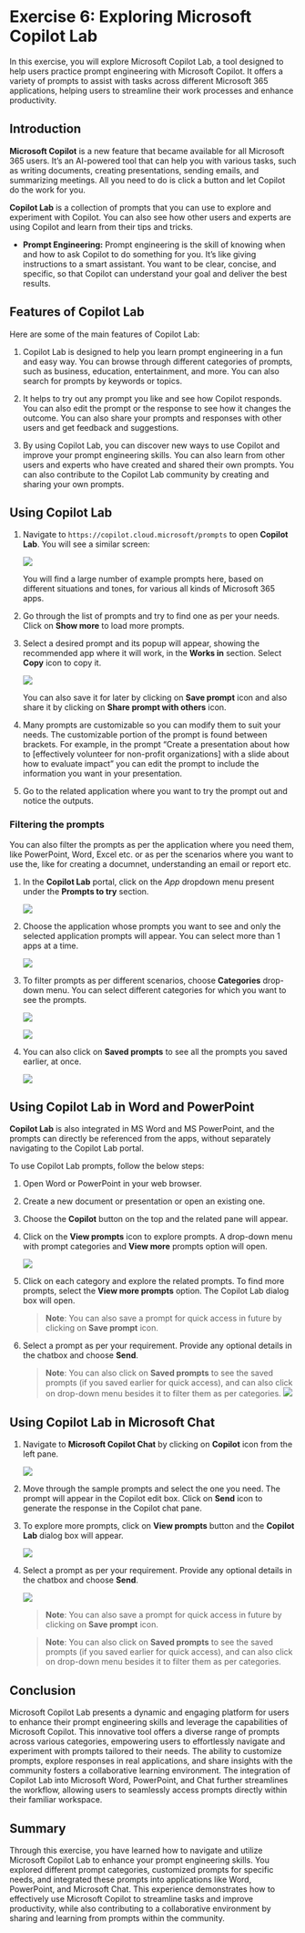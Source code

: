 # Exercise 6: Exploring Microsoft Copilot Lab

In this exercise, you will explore Microsoft Copilot Lab, a tool designed to help users practice prompt engineering with Microsoft Copilot. It offers a variety of prompts to assist with tasks across different Microsoft 365 applications, helping users to streamline their work processes and enhance productivity.

## Introduction

**Microsoft Copilot** is a new feature that became available for all Microsoft 365 users. It’s an AI-powered tool that can help you with various tasks, such as writing documents, creating presentations, sending emails, and summarizing meetings. All you need to do is click a button and let Copilot do the work for you.

**Copilot Lab** is a collection of prompts that you can use to explore and experiment with Copilot. You can also see how other users and experts are using Copilot and learn from their tips and tricks.

- **Prompt Engineering:** Prompt engineering is the skill of knowing when and how to ask Copilot to do something for you. It’s like giving instructions to a smart assistant. You want to be clear, concise, and specific, so that Copilot can understand your goal and deliver the best results.

## Features of Copilot Lab

Here are some of the main features of Copilot Lab:

1. Copilot Lab is designed to help you learn prompt engineering in a fun and easy way. You can browse through different categories of prompts, such as business, education, entertainment, and more. You can also search for prompts by keywords or topics.

1. It helps to try out any prompt you like and see how Copilot responds. You can also edit the prompt or the response to see how it changes the outcome. You can also share your prompts and responses with other users and get feedback and suggestions.

1. By using Copilot Lab, you can discover new ways to use Copilot and improve your prompt engineering skills. You can also learn from other users and experts who have created and shared their own prompts. You can also contribute to the Copilot Lab community by creating and sharing your own prompts.

## Using Copilot Lab

1. Navigate to `https://copilot.cloud.microsoft/prompts` to open **Copilot Lab**. You will see a similar screen:

    ![](./media/copilot-lab-webpage.png)

    You will find a large number of example prompts here, based on different situations and tones, for various all kinds of Microsoft 365 apps.

1. Go through the list of prompts and try to find one as per your needs. Click on **Show more** to load more prompts.

1. Select a desired prompt and its popup will appear, showing the recommended app where it will work, in the **Works in** section. Select **Copy** icon to copy it.

    ![](./media/sample-prompt.png)

    You can also save it for later by clicking on **Save prompt** icon and also share it by clicking on **Share prompt with others** icon.

1. Many prompts are customizable so you can modify them to suit your needs. The customizable portion of the prompt is found between brackets. For example, in the prompt “Create a presentation about how to [effectively volunteer for non-profit organizations] with a slide about how to evaluate impact” you can edit the prompt to include the information you want in your presentation.

1. Go to the related application where you want to try the prompt out and notice the outputs.

### Filtering the prompts

You can also filter the prompts as per the application where you need them, like PowerPoint, Word, Excel etc. or as per the scenarios where you want to use the, like for creating a documnet, understanding an email or report etc.

1. In the **Copilot Lab** portal, click on the *App* dropdown menu present under the **Prompts to try** section.

    ![](./media/prompts_2.png)

1. Choose the application whose prompts you want to see and only the selected application prompts will appear. You can select more than 1 apps at a time.

    ![](./media/prompts_3.png)

1. To filter prompts as per different scenarios, choose **Categories** drop-down menu. You can select different categories for which you want to see the prompts.

    ![](./media/prompts_2_1.png)

    ![](./media/categories-filters.png)

1. You can also click on **Saved prompts** to see all the prompts you saved earlier, at once.

    ![](./media/prompts_2_1_1.png)

## Using Copilot Lab in Word and PowerPoint

**Copilot Lab** is also integrated in MS Word and MS PowerPoint, and the prompts can directly be referenced from the apps, without separately navigating to the Copilot Lab portal.

To use Copilot Lab prompts, follow the below steps:

1. Open Word or PowerPoint in your web browser.

1. Create a new document or presentation or open an existing one.

1. Choose the **Copilot** button on the top and the related pane will appear.

1. Click on the **View prompts** icon to explore prompts. A drop-down menu with prompt categories and **View more** prompts option will open.

    ![](./media/categories-filters.png)

1. Click on each category and explore the related prompts. To find more prompts, select the **View more prompts** option. The Copilot Lab dialog box will open.
    
    >**Note**: You can also save a prompt for quick access in future by clicking on **Save prompt** icon.

1. Select a prompt as per your requirement. Provide any optional details in the chatbox and choose **Send**.

    >**Note**: You can also click on **Saved prompts** to see the saved prompts (if you saved earlier for quick access), and can also click on drop-down menu besides it to filter them as per categories.
    ![](./media/internal-filters.png)

## Using Copilot Lab in Microsoft Chat

1. Navigate to **Microsoft Copilot Chat** by clicking on **Copilot** icon from the left pane.

    ![](./media/copilot-chat.png)

1. Move through the sample prompts and select the one you need. The prompt will appear in the Copilot edit box. Click on **Send** icon to generate the response in the Copilot chat pane.

1. To explore more prompts, click on **View prompts** button and the **Copilot Lab** dialog box will appear.

    ![](./media/view-prompts-chat.png)

1. Select a prompt as per your requirement. Provide any optional details in the chatbox and choose **Send**.

    ![](./media/copilot-lab-chat.png)

    >**Note**: You can also save a prompt for quick access in future by clicking on **Save prompt** icon.

    >**Note**: You can also click on **Saved prompts** to see the saved prompts (if you saved earlier for quick access), and can also click on drop-down menu besides it to filter them as per categories.

## Conclusion

Microsoft Copilot Lab presents a dynamic and engaging platform for users to enhance their prompt engineering skills and leverage the capabilities of Microsoft Copilot. This innovative tool offers a diverse range of prompts across various categories, empowering users to effortlessly navigate and experiment with prompts tailored to their needs. The ability to customize prompts, explore responses in real applications, and share insights with the community fosters a collaborative learning environment. The integration of Copilot Lab into Microsoft Word, PowerPoint, and Chat further streamlines the workflow, allowing users to seamlessly access prompts directly within their familiar workspace.

## Summary

Through this exercise, you have learned how to navigate and utilize Microsoft Copilot Lab to enhance your prompt engineering skills. You explored different prompt categories, customized prompts for specific needs, and integrated these prompts into applications like Word, PowerPoint, and Microsoft Chat. This experience demonstrates how to effectively use Microsoft Copilot to streamline tasks and improve productivity, while also contributing to a collaborative environment by sharing and learning from prompts within the community.
